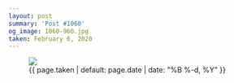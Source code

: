 ```yaml
---
layout: post
summary: 'Post #1060'
og_image: 1060-960.jpg
taken: February 6, 2020
---
```


<figure class="post">
<img sizes="(min-width: 700px) 50vw, calc(100vw - 2rem)" src="{{ site.assets_url }}/1060-480.jpg" srcset="{{ site.assets_url }}/1060-240.jpg 240w, {{ site.assets_url }}/1060-480.jpg 480w, {{ site.assets_url }}/1060-720.jpg 720w, {{ site.assets_url }}/1060-960.jpg 960w"/>
<figcaption>
<time>{{ page.taken | default: page.date | date: "%B %-d, %Y" }}</time>
</figcaption>
</figure>
